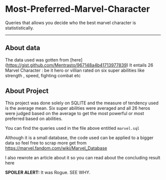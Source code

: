 # Most-Preferred-Marvel-Character
Queries that allows you decide who the best marvel character is statististically.

---
## About data

The data used was gotten from [here] (https://gist.github.com/Mentrasto/967148a4b41713977839)
It entails 26 Marvel Character : be it hero or villian rated on six super abilities like strength , speed, fighting combat etc

## About Project

This project was done solely on SQLITE and the measure of tendency used is the average mean. Six super abilities were averaged and all 26 heros were judged based on the average to get the most powerful or most preferred based on abilities.

You can find the queries used in the file above entitled  `marvel.sql`

Although it is a small database, the code used can be applied to a bigger data so feel free to scrap  more get from https://marvel.fandom.com/wiki/Marvel_Database

I also rewrote an article about it so you can read about the concluding result here

**SPOILER ALERT:** It was Rogue. SEE WHY.
